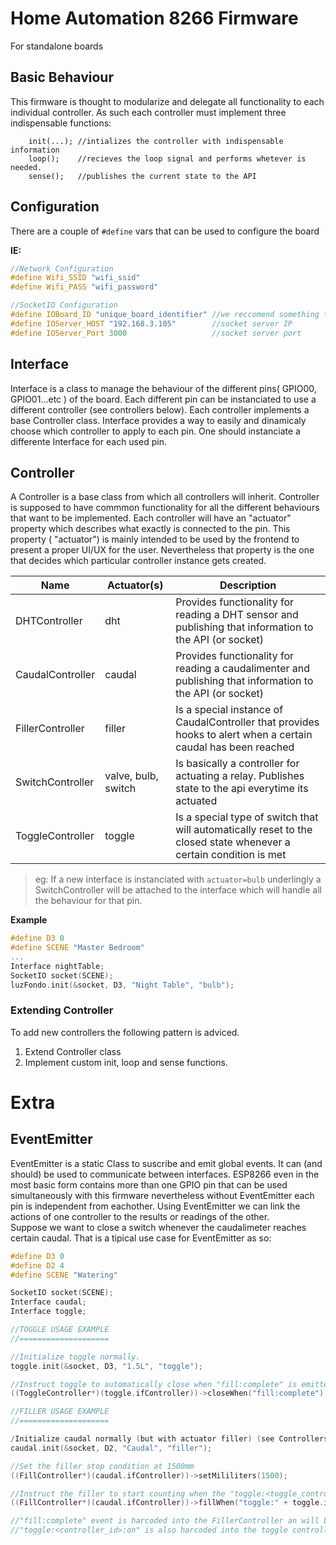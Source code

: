 # Home Automation 8266 Firmware
For standalone boards

## Basic Behaviour
This firmware is thought to modularize and delegate all functionality to each individual controller. As such each controller must implement three indispensable functions:

```
	init(...); //intializes the controller with indispensable information
	loop();    //recieves the loop signal and performs whetever is needed.
	sense();   //publishes the current state to the API
```

## Configuration
There are a couple of ```#define``` vars that can be used to configure the board

**IE:**

```cpp
//Network Configuration
#define Wifi_SSID "wifi_ssid"
#define Wifi_PASS "wifi_password"

//SocketIO Configuration
#define IOBoard_ID "unique_board_identifier" //we reccomend something that humans can read
#define IOServer_HOST "192.168.3.105"        //socket server IP
#define IOServer_Port 3000                   //socket server port
```

## Interface

Interface is a class to manage the behaviour of the different pins( GPIO00, GPIO01...etc ) of the board.
Each different pin can be instanciated to use a different controller (see controllers below). Each controller implements a base Controller class.
Interface provides a way to easily and dinamicaly choose which controller to apply to each pin. One should instanciate a differente Interface for each used pin.

## Controller
A Controller is a base class from which all controllers will inherit. Controller is supposed to have commmon functionality for all the different behaviours that want to be implemented.
Each controller will have an "actuator" property which describes what exactly is connected to the pin. This property ( "actuator") is mainly intended to be used by the frontend to present a proper UI/UX for the user. Nevertheless that property is the one that decides which particular controller instance gets created.

| Name             | Actuator(s)         | Description                                                                                                       |
|------------------|---------------------|-------------------------------------------------------------------------------------------------------------------|
| DHTController    | dht                 | Provides functionality for reading a DHT sensor and publishing that information to the API (or socket)            |
| CaudalController | caudal              | Provides functionality for reading a caudalimenter and publishing that information to the API (or socket)         |
| FillerController | filler              | Is a special instance of CaudalController that provides hooks to alert when a certain caudal has been reached     |
| SwitchController | valve, bulb, switch | Is basically a controller for actuating a relay. Publishes state to the api everytime its actuated                |
| ToggleController | toggle              | Is a special type of switch that will automatically reset to the closed state whenever a certain condition is met |

> eg: If a new interface is instanciated with ```actuator=bulb``` underlingly a SwitchController will be attached to the interface which will handle all the behaviour for that pin.

**Example**  

```cpp
#define D3 0
#define SCENE "Master Bedroom"
...
Interface nightTable;
SocketIO socket(SCENE); 
luzFondo.init(&socket, D3, "Night Table", "bulb");
```
### Extending Controller
To add new controllers the following pattern is adviced.

1. Extend Controller class
2. Implement custom init, loop and sense functions.


# Extra

## EventEmitter
EventEmitter is a static Class to suscribe and emit global events. It can (and should) be used to communicate between interfaces.
ESP8266 even in the most basic form contains more than one GPIO pin that can be used simultaneously with this firmware nevertheless without EventEmitter each pin is independent from eachother. Using EventEmitter we can link the actions of one controller to the results or readings of the other.  
Suppose we want to close a switch whenever the caudalimeter reaches certain caudal. That is a tipical use case for EventEmitter as so:

```cpp
#define D3 0
#define D2 4
#define SCENE "Watering"

SocketIO socket(SCENE);
Interface caudal;
Interface toggle;

//TOGGLE USAGE EXAMPLE
//====================

//Initialize toggle normally.
toggle.init(&socket, D3, "1.5L", "toggle");

//Instruct toggle to automatically close when "fill:complete" is emitted by the EventEmitter
((ToggleController*)(toggle.ifController))->closeWhen("fill:complete"); 

//FILLER USAGE EXAMPLE
//====================

/Initialize caudal normally (but with actuator filler) (see Controllers)
caudal.init(&socket, D2, "Caudal", "filler");

//Set the filler stop condition at 1500mm
((FillController*)(caudal.ifController))->setMililiters(1500);

//Instruct the filler to start counting when the "toggle:<toggle_controller_id>:on" is emmited by the EventEmitter. 
((FillController*)(caudal.ifController))->fillWhen("toggle:" + toggle.ifController->id + ":on");

//"fill:complete" event is harcoded into the FillerController an will be emitted every time the fill is complete
//"toggle:<controller_id>:on" is also harcoded into the toggle controller and will be emitted every time the toggle is set to on.
```

